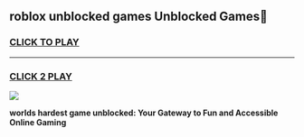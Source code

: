 
## roblox unblocked games Unblocked Games👋
<h3>
<a href="https://premium.freeplayer.one?title=roblox_unblocked_games&ref=16F">CLICK TO PLAY</a></h3>
<hr>

<h3>
<a href="https://premium.freeplayer.one?title=roblox_unblocked_games&ref=16F">CLICK 2 PLAY</a>
  
</h3>

<a href="https://premium.freeplayer.one?title=roblox_unblocked_games&ref=16F/"><img src="https://clearcache.store/games.png"></a>


**worlds hardest game unblocked: Your Gateway to Fun and Accessible Online Gaming**
